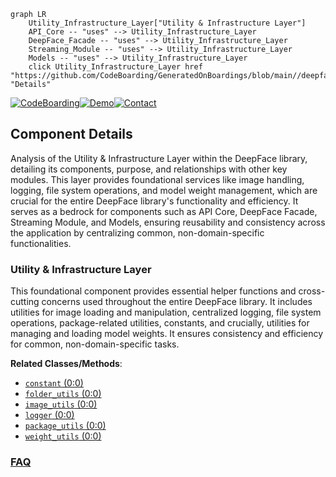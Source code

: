 ```mermaid
graph LR
    Utility_Infrastructure_Layer["Utility & Infrastructure Layer"]
    API_Core -- "uses" --> Utility_Infrastructure_Layer
    DeepFace_Facade -- "uses" --> Utility_Infrastructure_Layer
    Streaming_Module -- "uses" --> Utility_Infrastructure_Layer
    Models -- "uses" --> Utility_Infrastructure_Layer
    click Utility_Infrastructure_Layer href "https://github.com/CodeBoarding/GeneratedOnBoardings/blob/main//deepface/Utility_Infrastructure_Layer.md" "Details"
```
[![CodeBoarding](https://img.shields.io/badge/Generated%20by-CodeBoarding-9cf?style=flat-square)](https://github.com/CodeBoarding/GeneratedOnBoardings)[![Demo](https://img.shields.io/badge/Try%20our-Demo-blue?style=flat-square)](https://www.codeboarding.org/demo)[![Contact](https://img.shields.io/badge/Contact%20us%20-%20contact@codeboarding.org-lightgrey?style=flat-square)](mailto:contact@codeboarding.org)

## Component Details

Analysis of the Utility & Infrastructure Layer within the DeepFace library, detailing its components, purpose, and relationships with other key modules. This layer provides foundational services like image handling, logging, file system operations, and model weight management, which are crucial for the entire DeepFace library's functionality and efficiency. It serves as a bedrock for components such as API Core, DeepFace Facade, Streaming Module, and Models, ensuring reusability and consistency across the application by centralizing common, non-domain-specific functionalities.

### Utility & Infrastructure Layer
This foundational component provides essential helper functions and cross-cutting concerns used throughout the entire DeepFace library. It includes utilities for image loading and manipulation, centralized logging, file system operations, package-related utilities, constants, and crucially, utilities for managing and loading model weights. It ensures consistency and efficiency for common, non-domain-specific tasks.


**Related Classes/Methods**:

- <a href="https://github.com/serengil/deepface/blob/master/deepface/commons/constant.py#L0-L0" target="_blank" rel="noopener noreferrer">`constant` (0:0)</a>
- <a href="https://github.com/serengil/deepface/blob/master/deepface/commons/folder_utils.py#L0-L0" target="_blank" rel="noopener noreferrer">`folder_utils` (0:0)</a>
- <a href="https://github.com/serengil/deepface/blob/master/deepface/commons/image_utils.py#L0-L0" target="_blank" rel="noopener noreferrer">`image_utils` (0:0)</a>
- <a href="https://github.com/serengil/deepface/blob/master/deepface/commons/logger.py#L0-L0" target="_blank" rel="noopener noreferrer">`logger` (0:0)</a>
- <a href="https://github.com/serengil/deepface/blob/master/deepface/commons/package_utils.py#L0-L0" target="_blank" rel="noopener noreferrer">`package_utils` (0:0)</a>
- <a href="https://github.com/serengil/deepface/blob/master/deepface/commons/weight_utils.py#L0-L0" target="_blank" rel="noopener noreferrer">`weight_utils` (0:0)</a>




### [FAQ](https://github.com/CodeBoarding/GeneratedOnBoardings/tree/main?tab=readme-ov-file#faq)
